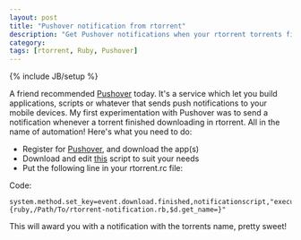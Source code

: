 ```yaml
---
layout: post
title: "Pushover notification from rtorrent"
description: "Get Pushover notifications when your rtorrent torrents finish downloading"
category: 
tags: [rtorrent, Ruby, Pushover]
---
```

{% include JB/setup %}

A friend recommended [Pushover](https://pushover.net) today. It's a service 
which let you build applications, scripts or whatever that sends push notifications to your mobile devices.
My first experimentation with Pushover was to send a notification whenever a torrent finished downloading in rtorrent.
All in the name of automation! Here's what you need to do:

* Register for [Pushover](https://pushover.net), and download the app(s)
* Download and edit [this](https://gist.github.com/jacobhak/4996785) script to suit your needs
* Put the following line in your rtorrent.rc file:

Code:

	system.method.set_key=event.download.finished,notificationscript,"execute={ruby,/Path/To/rtorrent-notification.rb,$d.get_name=}"


This will award you with a notification with the torrents name, pretty sweet!


